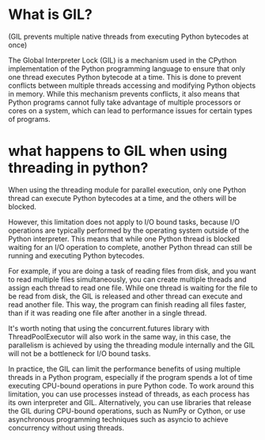# What is GIL?

(GIL prevents multiple native threads from executing Python bytecodes at once)

The Global Interpreter Lock (GIL) is a mechanism used in the CPython implementation of the Python programming language to ensure that only one thread executes Python bytecode at a time. This is done to prevent conflicts between multiple threads accessing and modifying Python objects in memory. While this mechanism prevents conflicts, it also means that Python programs cannot fully take advantage of multiple processors or cores on a system, which can lead to performance issues for certain types of programs.

# what happens to GIL when using threading in python?

When using the threading module for parallel execution, only one Python thread can execute Python bytecodes at a time, and the others will be blocked.

However, this limitation does not apply to I/O bound tasks, because I/O operations are typically performed by the operating system outside of the Python interpreter. This means that while one Python thread is blocked waiting for an I/O operation to complete, another Python thread can still be running and executing Python bytecodes.

For example, if you are doing a task of reading files from disk, and you want to read multiple files simultaneously, you can create multiple threads and assign each thread to read one file. While one thread is waiting for the file to be read from disk, the GIL is released and other thread can execute and read another file. This way, the program can finish reading all files faster, than if it was reading one file after another in a single thread.

It's worth noting that using the concurrent.futures library with ThreadPoolExecutor will also work in the same way, in this case, the parallelism is achieved by using the threading module internally and the GIL will not be a bottleneck for I/O bound tasks.

In practice, the GIL can limit the performance benefits of using multiple threads in a Python program, especially if the program spends a lot of time executing CPU-bound operations in pure Python code. To work around this limitation, you can use processes instead of threads, as each process has its own interpreter and GIL. Alternatively, you can use libraries that release the GIL during CPU-bound operations, such as NumPy or Cython, or use asynchronous programming techniques such as asyncio to achieve concurrency without using threads.

